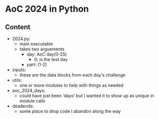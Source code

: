 # AoC 2024 in Python

## Content

- 2024.py:
  - main executable
  - takes two arguements
    - day: AoC day(0-25)
      - 0: is the test day
    - part: (1-2)
- inputs:
  - these are the data blocks from each day's challenge
- utils:
  - one or more modules to help with things as needed
- aoc_2024_days:
  - could have just been 'days' but I wanted it to show up as unique in module calls
- deadends:
  - some place to drop code I abandon along the way
